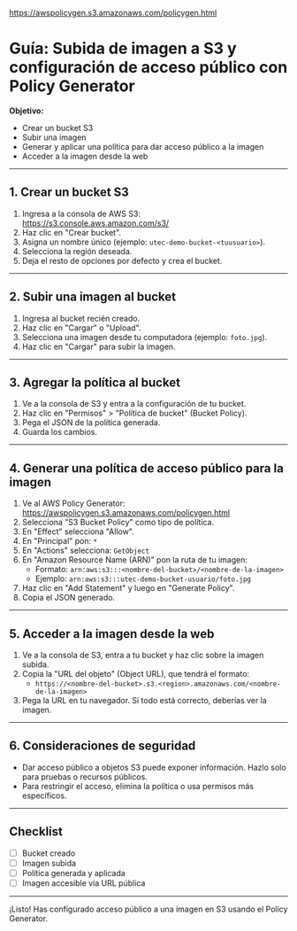 https://awspolicygen.s3.amazonaws.com/policygen.html

# Guía: Subida de imagen a S3 y configuración de acceso público con Policy Generator

**Objetivo:**
- Crear un bucket S3
- Subir una imagen
- Generar y aplicar una política para dar acceso público a la imagen
- Acceder a la imagen desde la web

---

## 1. Crear un bucket S3

1. Ingresa a la consola de AWS S3: https://s3.console.aws.amazon.com/s3/
2. Haz clic en "Crear bucket".
3. Asigna un nombre único (ejemplo: `utec-demo-bucket-<tuusuario>`).
4. Selecciona la región deseada.
5. Deja el resto de opciones por defecto y crea el bucket.

---

## 2. Subir una imagen al bucket

1. Ingresa al bucket recién creado.
2. Haz clic en "Cargar" o "Upload".
3. Selecciona una imagen desde tu computadora (ejemplo: `foto.jpg`).
4. Haz clic en "Cargar" para subir la imagen.

---

## 3. Agregar la política al bucket

1. Ve a la consola de S3 y entra a la configuración de tu bucket.
2. Haz clic en "Permisos" > "Política de bucket" (Bucket Policy).
3. Pega el JSON de la política generada.
4. Guarda los cambios.

---

## 4. Generar una política de acceso público para la imagen

1. Ve al AWS Policy Generator: https://awspolicygen.s3.amazonaws.com/policygen.html
2. Selecciona "S3 Bucket Policy" como tipo de política.
3. En "Effect" selecciona "Allow".
4. En "Principal" pon: `*`
5. En "Actions" selecciona: `GetObject`
6. En "Amazon Resource Name (ARN)" pon la ruta de tu imagen:
   - Formato: `arn:aws:s3:::<nombre-del-bucket>/<nombre-de-la-imagen>`
   - Ejemplo: `arn:aws:s3:::utec-demo-bucket-usuario/foto.jpg`
7. Haz clic en "Add Statement" y luego en "Generate Policy".
8. Copia el JSON generado.

---

## 5. Acceder a la imagen desde la web

1. Ve a la consola de S3, entra a tu bucket y haz clic sobre la imagen subida.
2. Copia la "URL del objeto" (Object URL), que tendrá el formato:
   - `https://<nombre-del-bucket>.s3.<region>.amazonaws.com/<nombre-de-la-imagen>`
3. Pega la URL en tu navegador. Si todo está correcto, deberías ver la imagen.

---

## 6. Consideraciones de seguridad
- Dar acceso público a objetos S3 puede exponer información. Hazlo solo para pruebas o recursos públicos.
- Para restringir el acceso, elimina la política o usa permisos más específicos.

---

## Checklist
- [ ] Bucket creado
- [ ] Imagen subida
- [ ] Política generada y aplicada
- [ ] Imagen accesible vía URL pública

---

¡Listo! Has configurado acceso público a una imagen en S3 usando el Policy Generator.